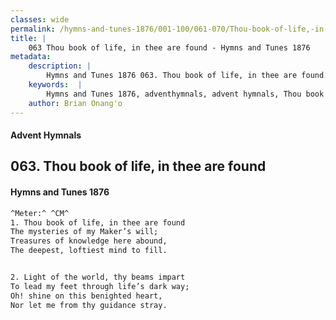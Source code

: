 ```yaml
---
classes: wide
permalink: /hymns-and-tunes-1876/001-100/061-070/Thou-book-of-life,-in-thee-are-found/
title: |
    063 Thou book of life, in thee are found - Hymns and Tunes 1876
metadata:
    description: |
        Hymns and Tunes 1876 063. Thou book of life, in thee are found. The mysteries of my Maker’s will; Treasures of knowledge here abound, The deepest, loftiest mind to fill. 
    keywords:  |
        Hymns and Tunes 1876, adventhymnals, advent hymnals, Thou book of life, in thee are found, The mysteries of my Maker’s will;, 
    author: Brian Onang'o
---
```


#### Advent Hymnals
## 063. Thou book of life, in thee are found
####  Hymns and Tunes 1876

```txt
^Meter:^ ^CM^
1. Thou book of life, in thee are found
The mysteries of my Maker’s will;
Treasures of knowledge here abound,
The deepest, loftiest mind to fill.


2. Light of the world, thy beams impart
To lead my feet through life’s dark way;
Oh! shine on this benighted heart,
Nor let me from thy guidance stray.
```